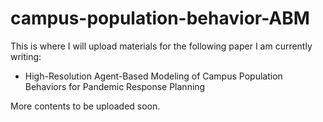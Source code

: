 # campus-population-behavior-ABM

This is where I will upload materials for the following paper I am currently writing:
* High-Resolution Agent-Based Modeling of Campus Population Behaviors for Pandemic Response Planning

More contents to be uploaded soon.
